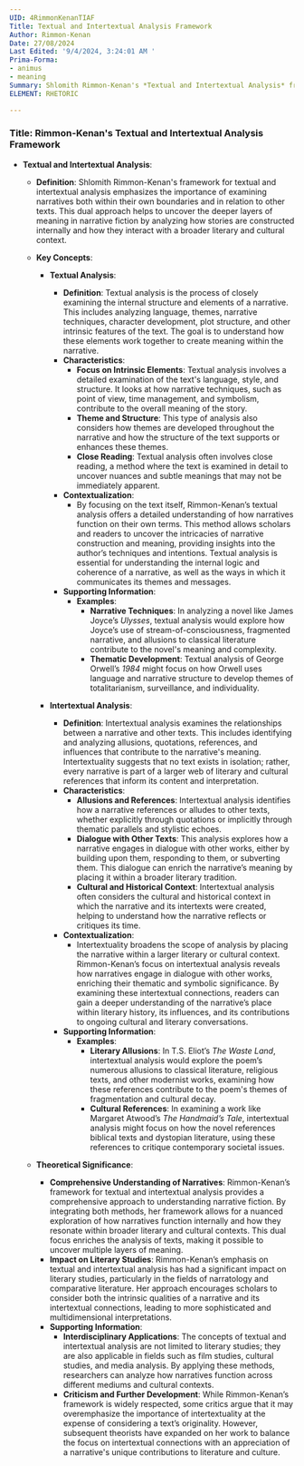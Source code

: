 ```yaml
---
UID: 4RimmonKenanTIAF
Title: Textual and Intertextual Analysis Framework
Author: Rimmon-Kenan
Date: 27/08/2024
Last Edited: '9/4/2024, 3:24:01 AM '
Prima-Forma:
- animus
- meaning
Summary: Shlomith Rimmon-Kenan's *Textual and Intertextual Analysis* framework examines narratives both internally and in relation to other texts. By integrating textual analysis with intertextual connections, her approach uncovers deeper layers of meaning, offering a comprehensive understanding of how narratives function within literary and cultural contexts.
ELEMENT: RHETORIC

---
```

### Title: **Rimmon-Kenan's Textual and Intertextual Analysis Framework**

- **Textual and Intertextual Analysis**:
  - **Definition**: Shlomith Rimmon-Kenan's framework for textual and intertextual analysis emphasizes the importance of examining narratives both within their own boundaries and in relation to other texts. This dual approach helps to uncover the deeper layers of meaning in narrative fiction by analyzing how stories are constructed internally and how they interact with a broader literary and cultural context.

  - **Key Concepts**:
    - **Textual Analysis**:
      - **Definition**: Textual analysis is the process of closely examining the internal structure and elements of a narrative. This includes analyzing language, themes, narrative techniques, character development, plot structure, and other intrinsic features of the text. The goal is to understand how these elements work together to create meaning within the narrative.
      - **Characteristics**:
        - **Focus on Intrinsic Elements**: Textual analysis involves a detailed examination of the text's language, style, and structure. It looks at how narrative techniques, such as point of view, time management, and symbolism, contribute to the overall meaning of the story.
        - **Theme and Structure**: This type of analysis also considers how themes are developed throughout the narrative and how the structure of the text supports or enhances these themes.
        - **Close Reading**: Textual analysis often involves close reading, a method where the text is examined in detail to uncover nuances and subtle meanings that may not be immediately apparent.
      - **Contextualization**:
        - By focusing on the text itself, Rimmon-Kenan’s textual analysis offers a detailed understanding of how narratives function on their own terms. This method allows scholars and readers to uncover the intricacies of narrative construction and meaning, providing insights into the author’s techniques and intentions. Textual analysis is essential for understanding the internal logic and coherence of a narrative, as well as the ways in which it communicates its themes and messages.
      - **Supporting Information**:
        - **Examples**:
          - **Narrative Techniques**: In analyzing a novel like James Joyce’s *Ulysses*, textual analysis would explore how Joyce’s use of stream-of-consciousness, fragmented narrative, and allusions to classical literature contribute to the novel's meaning and complexity.
          - **Thematic Development**: Textual analysis of George Orwell’s *1984* might focus on how Orwell uses language and narrative structure to develop themes of totalitarianism, surveillance, and individuality.
    
    - **Intertextual Analysis**:
      - **Definition**: Intertextual analysis examines the relationships between a narrative and other texts. This includes identifying and analyzing allusions, quotations, references, and influences that contribute to the narrative's meaning. Intertextuality suggests that no text exists in isolation; rather, every narrative is part of a larger web of literary and cultural references that inform its content and interpretation.
      - **Characteristics**:
        - **Allusions and References**: Intertextual analysis identifies how a narrative references or alludes to other texts, whether explicitly through quotations or implicitly through thematic parallels and stylistic echoes.
        - **Dialogue with Other Texts**: This analysis explores how a narrative engages in dialogue with other works, either by building upon them, responding to them, or subverting them. This dialogue can enrich the narrative’s meaning by placing it within a broader literary tradition.
        - **Cultural and Historical Context**: Intertextual analysis often considers the cultural and historical context in which the narrative and its intertexts were created, helping to understand how the narrative reflects or critiques its time.
      - **Contextualization**:
        - Intertextuality broadens the scope of analysis by placing the narrative within a larger literary or cultural context. Rimmon-Kenan’s focus on intertextual analysis reveals how narratives engage in dialogue with other works, enriching their thematic and symbolic significance. By examining these intertextual connections, readers can gain a deeper understanding of the narrative’s place within literary history, its influences, and its contributions to ongoing cultural and literary conversations.
      - **Supporting Information**:
        - **Examples**:
          - **Literary Allusions**: In T.S. Eliot’s *The Waste Land*, intertextual analysis would explore the poem’s numerous allusions to classical literature, religious texts, and other modernist works, examining how these references contribute to the poem's themes of fragmentation and cultural decay.
          - **Cultural References**: In examining a work like Margaret Atwood’s *The Handmaid’s Tale*, intertextual analysis might focus on how the novel references biblical texts and dystopian literature, using these references to critique contemporary societal issues.
  
  - **Theoretical Significance**:
    - **Comprehensive Understanding of Narratives**: Rimmon-Kenan’s framework for textual and intertextual analysis provides a comprehensive approach to understanding narrative fiction. By integrating both methods, her framework allows for a nuanced exploration of how narratives function internally and how they resonate within broader literary and cultural contexts. This dual focus enriches the analysis of texts, making it possible to uncover multiple layers of meaning.
    - **Impact on Literary Studies**: Rimmon-Kenan’s emphasis on textual and intertextual analysis has had a significant impact on literary studies, particularly in the fields of narratology and comparative literature. Her approach encourages scholars to consider both the intrinsic qualities of a narrative and its intertextual connections, leading to more sophisticated and multidimensional interpretations.
    - **Supporting Information**:
      - **Interdisciplinary Applications**: The concepts of textual and intertextual analysis are not limited to literary studies; they are also applicable in fields such as film studies, cultural studies, and media analysis. By applying these methods, researchers can analyze how narratives function across different mediums and cultural contexts.
      - **Criticism and Further Development**: While Rimmon-Kenan’s framework is widely respected, some critics argue that it may overemphasize the importance of intertextuality at the expense of considering a text’s originality. However, subsequent theorists have expanded on her work to balance the focus on intertextual connections with an appreciation of a narrative's unique contributions to literature and culture.